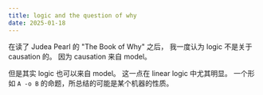```yaml
---
title: logic and the question of why
date: 2025-01-18
---
```


在读了 Judea Pearl 的 "The Book of Why" 之后，
我一度认为 logic 不是关于 causation 的。
因为 causation 来自 model。

但是其实 logic 也可以来自 model。
这一点在 linear logic 中尤其明显。
一个形如 `A -o B` 的命题，所总结的可能是某个机器的性质。
